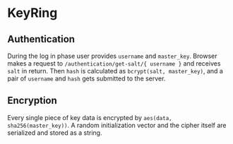 # KeyRing

## Authentication

During the log in phase user provides `username` and `master_key`. Browser
makes a request to `/authentication/get-salt/{ username }` and receives `salt`
in return. Then `hash` is calculated as `bcrypt(salt, master_key)`, and a pair
of `username` and `hash` gets submitted to the server.

## Encryption

Every single piece of key data is encrypted by `aes(data, sha256(master_key))`.
A random initialization vector and the cipher itself are serialized and stored
as a string.
